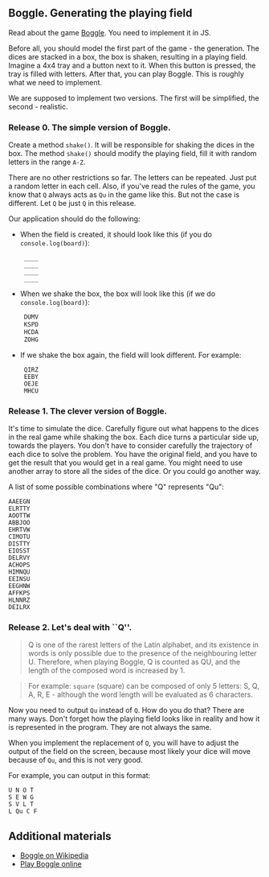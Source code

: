 ## Boggle. Generating the playing field

Read about the game [Boggle](http://en.wikipedia.org/wiki/Boggle). You need to implement it in JS. 

Before all, you should model the first part of the game - the generation. The dices are stacked in a box, the box is shaken, resulting in a playing field. Imagine a 4x4 tray and a button next to it. When this button is pressed, the tray is filled with letters. After that, you can play Boggle. This is roughly what we need to implement.

We are supposed to implement two versions. The first will be simplified, the second - realistic.

### Release 0. The simple version of Boggle.

Create a method `shake()`. It will be responsible for shaking the dices in the box. The method `shake()` should modify the playing field, fill it with random letters in the range `A-Z`.

There are no other restrictions so far. The letters can be repeated. Just put a random letter in each cell. Also, if you've read the rules of the game, you know that `Q` always acts as `Qu` in the game like this. But not the case is different. Let `Q` be just `Q` in this release.

Our application should do the following:

* When the field is created, it should look like this (if you do `console.log(board)`):

  ```JavaScript.
   ____
   ____
   ____
   ____
  ```

* When we shake the box, the box will look like this (if we do `console.log(board)`): 

  ```JavaScript
   DUMV
   KSPD
   HCDA
   ZOHG
  ```

* If we shake the box again, the field will look different. For example:

  ```JavaScript.
   QIRZ
   EEBY
   OEJE
   MHCU
  ```

### Release 1. The clever version of Boggle.

It's time to simulate the dice. Carefully figure out what happens to the dices in the real game while shaking the box. Each dice turns a particular side up, towards the players. You don't have to consider carefully the trajectory of each dice to solve the problem. You have the original field, and you have to get the result that you would get in a real game. You might need to use another array to store all the sides of the dice. Or you could go another way.

A list of some possible combinations where "Q" represents "Qu":

```text
AAEEGN
ELRTTY
AOOTTW
ABBJOO
EHRTVW
CIMOTU
DISTTY
EIOSST
DELRVY
ACHOPS
HIMNQU
EEINSU
EEGHNW
AFFKPS
HLNNRZ
DEILRX
```

### Release 2. Let's deal with ``Q''.

> Q is one of the rarest letters of the Latin alphabet, and its existence in words is only possible due to the presence of the neighbouring letter U. Therefore, when playing Boggle, Q is counted as QU, and the length of the composed word is increased by 1.

> For example: `square` (square) can be composed of only 5 letters: S, Q, A, R, E - although the word length will be evaluated as 6 characters.

Now you need to output `Qu` instead of `Q`. How do you do that? There are many ways. Don't forget how the playing field looks like in reality and how it is represented in the program. They are not always the same.

When you implement the replacement of `Q`, you will have to adjust the output of the field on the screen, because most likely your dice will move because of `Qu`, and this is not very good.

For example, you can output in this format:

```text
U N O T
S E W G
S V L T
L Qu C F
```

## Additional materials

* [Boggle on Wikipedia](http://en.wikipedia.org/wiki/Boggle)
* [Play Boggle online](http://www.wordplays.com/boggle)
